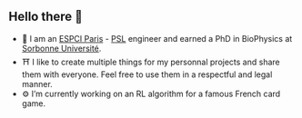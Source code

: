 ## Hello there 👋

- 🐻 I am an [ESPCI Paris](https://www.espci.psl.eu/en/) - [PSL](https://psl.eu/en) engineer and earned a PhD in BioPhysics at [Sorbonne Université](https://www.sorbonne-universite.fr/en).
- :shinto_shrine: I like to create multiple things for my personnal projects and share them with everyone. Feel free to use them in a respectful and legal manner.
- :gear: I’m currently working on an RL algorithm for a famous French card game.
